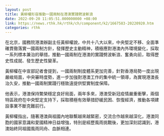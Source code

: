 ```yaml
---
layout: post
title: 黃柳權形容推動一國兩制在港澳實踐劈波斬浪
date: 2022-09-20 11:05:51.000000000 +08:00
link: https://news.rthk.hk/rthk/ch/component/k2/1667583-20220920.htm
categories: rthk
---
```


在北京，國務院港澳辦副主任黃柳權說，中共十八大以來，中央堅定不移、全面準確貫徹落實一國兩制方針，發揮歷史主動精神，積極應對港澳內外環境變化，採取一系列標本兼治的舉措，推動一國兩制在港澳的實踐劈波斬浪、奮勇向前，取得歷史性成就、發生歷史性變革。

黃柳權在中宣部記者會提到，一國兩制制度體系更加完善，針對香港局勢一度出現嚴峻局面，中央審時度勢，進一步加強對港澳工作的集中統一領導，為實現港澳長治久安，推動一國兩制實踐行穩致遠提供堅實制度保障。

他表示，港澳保持繁榮穩定良好局面，兩年多來，港澳受新冠疫情嚴重衝擊，兩個特區政府在中央堅定支持下，採取積極有效舉措舒緩民困、恢復經濟，推動各項建設事業不斷克難前行。

黃柳權指出，隨著港澳與祖國內地聯繫越來越緊密，交流合作越來越深化，港澳同胞的國家意識和愛國精神日益增強，特別是經歷風雨挑戰後，更加深刻認識到，港澳始終同祖國風雨同舟、血脈相連。
